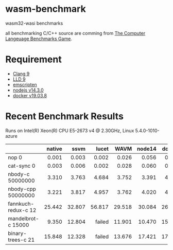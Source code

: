 # wasm-benchmark

wasm32-wasi benchmarks

all benchmarking C/C++ source are comming from [The Computer Langeuage Benchmarks Game](https://benchmarksgame-team.pages.debian.net/benchmarksgame/index.html).

# Requirement

* [Clang 9](https://clang.llvm.org/)
* [LLD 9](https://lld.llvm.org/)
* [emscripten](https://github.com/emscripten-core/emsdk)
* [nodejs v14.3.0](https://nodejs.org/en/)
* [docker v19.03.8](https://www.docker.com/)

# Recent Benchmark Results

Runs on Intel(R) Xeon(R) CPU E5-2673 v4 @ 2.30GHz, Linux 5.4.0-1010-azure

|                     | native |  ssvm  |  lucet |  WAVM  | node14 | docker |
| ------------------- | -----: | -----: | -----: | -----: | -----: | -----: |
| nop 0               |  0.001 |  0.003 |  0.002 |  0.026 |  0.056 |  0.881 |
| cat-sync 0          |  0.003 |  0.006 |  0.002 |  0.028 |  0.060 |  0.806 |
| nbody-c 50000000    |  3.310 |  3.763 |  4.684 |  3.752 |  3.391 |  4.083 |
| nbody-cpp 50000000  |  3.221 |  3.817 |  4.957 |  3.762 |  4.020 |  4.029 |
| fannkuch-redux-c 12 | 25.442 | 32.807 | 56.817 | 29.518 | 30.084 | 26.118 |
| mandelbrot-c 15000  |  9.350 | 12.804 | failed | 11.901 | 10.470 | 15.574 |
| binary-trees-c 21   | 15.848 | 12.328 | failed | 13.676 | 17.421 | 17.552 |

